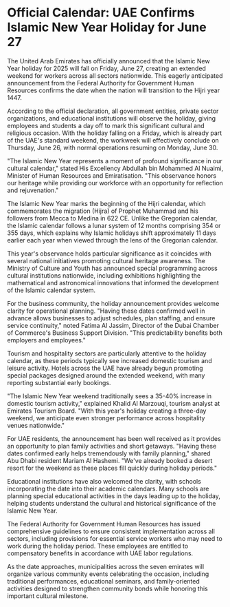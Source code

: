 # Official Calendar: UAE Confirms Islamic New Year Holiday for June 27

The United Arab Emirates has officially announced that the Islamic New Year holiday for 2025 will fall on Friday, June 27, creating an extended weekend for workers across all sectors nationwide. This eagerly anticipated announcement from the Federal Authority for Government Human Resources confirms the date when the nation will transition to the Hijri year 1447.

According to the official declaration, all government entities, private sector organizations, and educational institutions will observe the holiday, giving employees and students a day off to mark this significant cultural and religious occasion. With the holiday falling on a Friday, which is already part of the UAE's standard weekend, the workweek will effectively conclude on Thursday, June 26, with normal operations resuming on Monday, June 30.

"The Islamic New Year represents a moment of profound significance in our cultural calendar," stated His Excellency Abdullah bin Mohammed Al Nuaimi, Minister of Human Resources and Emiratisation. "This observance honors our heritage while providing our workforce with an opportunity for reflection and rejuvenation."

The Islamic New Year marks the beginning of the Hijri calendar, which commemorates the migration (Hijra) of Prophet Muhammad and his followers from Mecca to Medina in 622 CE. Unlike the Gregorian calendar, the Islamic calendar follows a lunar system of 12 months comprising 354 or 355 days, which explains why Islamic holidays shift approximately 11 days earlier each year when viewed through the lens of the Gregorian calendar.

This year's observance holds particular significance as it coincides with several national initiatives promoting cultural heritage awareness. The Ministry of Culture and Youth has announced special programming across cultural institutions nationwide, including exhibitions highlighting the mathematical and astronomical innovations that informed the development of the Islamic calendar system.

For the business community, the holiday announcement provides welcome clarity for operational planning. "Having these dates confirmed well in advance allows businesses to adjust schedules, plan staffing, and ensure service continuity," noted Fatima Al Jassim, Director of the Dubai Chamber of Commerce's Business Support Division. "This predictability benefits both employers and employees."

Tourism and hospitality sectors are particularly attentive to the holiday calendar, as these periods typically see increased domestic tourism and leisure activity. Hotels across the UAE have already begun promoting special packages designed around the extended weekend, with many reporting substantial early bookings.

"The Islamic New Year weekend traditionally sees a 35-40% increase in domestic tourism activity," explained Khalid Al Marzouqi, tourism analyst at Emirates Tourism Board. "With this year's holiday creating a three-day weekend, we anticipate even stronger performance across hospitality venues nationwide."

For UAE residents, the announcement has been well received as it provides an opportunity to plan family activities and short getaways. "Having these dates confirmed early helps tremendously with family planning," shared Abu Dhabi resident Mariam Al Hashemi. "We've already booked a desert resort for the weekend as these places fill quickly during holiday periods."

Educational institutions have also welcomed the clarity, with schools incorporating the date into their academic calendars. Many schools are planning special educational activities in the days leading up to the holiday, helping students understand the cultural and historical significance of the Islamic New Year.

The Federal Authority for Government Human Resources has issued comprehensive guidelines to ensure consistent implementation across all sectors, including provisions for essential service workers who may need to work during the holiday period. These employees are entitled to compensatory benefits in accordance with UAE labor regulations.

As the date approaches, municipalities across the seven emirates will organize various community events celebrating the occasion, including traditional performances, educational seminars, and family-oriented activities designed to strengthen community bonds while honoring this important cultural milestone.

